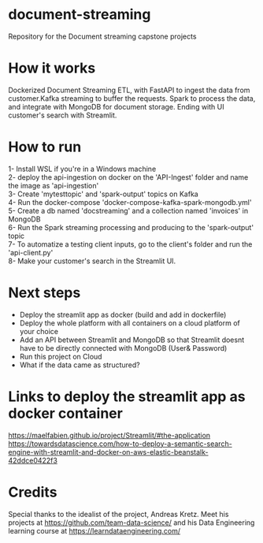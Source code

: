 # document-streaming
Repository for the Document streaming capstone projects

# How it works
Dockerized Document Streaming ETL, with FastAPI to ingest the data from customer.Kafka streaming to buffer the requests. Spark to process the data, and integrate with MongoDB for document storage. Ending with UI customer's search with Streamlit.

# How to run
1- Install WSL if you're in a Windows machine  
2- deploy the api-ingestion on docker on the 'API-Ingest' folder and name the image as 'api-ingestion'  
3- Create 'mytesttopic' and 'spark-output' topics on Kafka  
4- Run the docker-compose 'docker-compose-kafka-spark-mongodb.yml'  
5- Create a db named 'docstreaming' and a collection named 'invoices' in MongoDB  
6- Run the Spark streaming processing and producing to the 'spark-output' topic  
7- To automatize a testing client inputs, go to the client's folder and run the 'api-client.py'  
8- Make your customer's search in the Streamlit UI. 

# Next steps
- Deploy the streamlit app as docker (build and add in dockerfile)
- Deploy the whole platform with all containers on a cloud platform of your choice
- Add an API between Streamlit and MongoDB so that Streamlit doesnt have to be directly connected with MongoDB (User& Password)
- Run this project on Cloud
- What if the data came as structured?

# Links to deploy the streamlit app as docker container
https://maelfabien.github.io/project/Streamlit/#the-application  
https://towardsdatascience.com/how-to-deploy-a-semantic-search-engine-with-streamlit-and-docker-on-aws-elastic-beanstalk-42ddce0422f3

# Credits
Special thanks to the idealist of the project, Andreas Kretz. Meet his projects at https://github.com/team-data-science/ and his Data Engineering learning course at https://learndataengineering.com/
